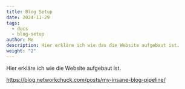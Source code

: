 ```yaml
---
title: Blog Setup
date: 2024-11-29
tags:
  - docs
  - blog-setup
author: Me
description: Hier erkläre ich wie das die Website aufgebaut ist.
weight: "2"
---
```

Hier erkläre ich wie die Website aufgebaut ist.

https://blog.networkchuck.com/posts/my-insane-blog-pipeline/
